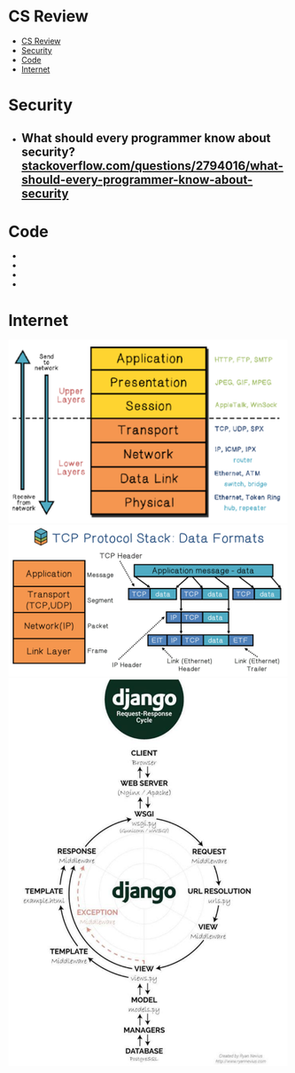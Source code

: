 # CS Review

- [CS Review](#cs-review)
- [Security](#security)
- [Code](#code)
- [Internet](#internet)

# Security
- What should every programmer know about security? [stackoverflow.com/questions/2794016/what-should-every-programmer-know-about-security](https://stackoverflow.com/questions/2794016/what-should-every-programmer-know-about-security)
  - 

# Code
- 
- 
- 
- 

# Internet
<img src="images/internet_layers.png">

<img src="images/tcp.png">

<img src="images/django_lifecycle.png">